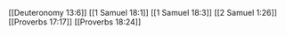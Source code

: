 [[Deuteronomy 13:6]]
[[1 Samuel 18:1]]
[[1 Samuel 18:3]]
[[2 Samuel 1:26]]
[[Proverbs 17:17]]
[[Proverbs 18:24]]
